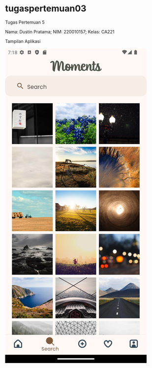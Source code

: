 # tugaspertemuan03

Tugas Pertemuan 5

Nama: Dustin Pratama; NIM: 220010157; Kelas: CA221

Tampilan Aplikasi

![](Screenshot_1730618330.png)
